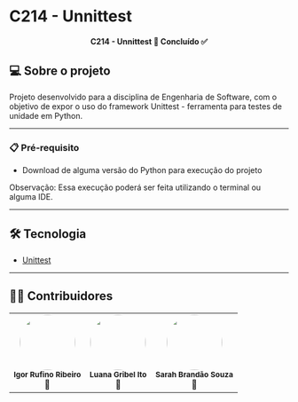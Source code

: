 # C214 - Unnittest

<h4 align="center"> 
	 C214 - Unnittest 🚀 Concluído ✅
</h4>


## 💻 Sobre o projeto 

  Projeto desenvolvido para a disciplina de Engenharia de Software, com o objetivo de expor o uso do framework Unittest - ferramenta para testes de unidade em Python.
  

 ---
 
 ### 📋 Pré-requisito

- Download de alguma versão do Python para execução do projeto

Observação: Essa execução poderá ser feita utilizando o terminal ou alguma IDE.

---
 
 ## 🛠 Tecnologia

* [Unittest](https://docs.python.org/3/library/unittest.html)

---


## 👨‍💻 Contribuidores

  <table>
  <tr>
  <td align="center"><img style="border-radius: 50%;" src="https://avatars.githubusercontent.com/u/40177904?v=4" width="100px;" alt=""/><br /><sub><b>Igor Rufino Ribeiro</b></sub><br />👾</td>

  <td align="center"><img style="border-radius: 50%;" src="https://avatars.githubusercontent.com/u/76191273?v=4" width="100px;" alt=""/><br /><sub><b>Luana Gribel Ito</b></sub><br />👾</td>
  
  <td align="center"><img style="border-radius: 50%;" src="https://avatars.githubusercontent.com/u/72148078?v=4" width="100px;" alt=""/><br /><sub><b>Sarah Brandão Souza</b></sub><br />👾</td>

</tr>
<table>
